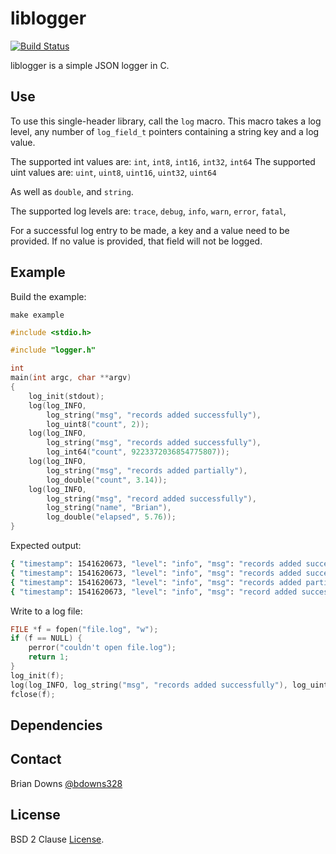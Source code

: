 # liblogger

[![Build Status](https://travis-ci.org/briandowns/liblogger.svg?branch=master)](https://travis-ci.org/briandowns/liblogger)

liblogger is a simple JSON logger in C.

## Use

To use this single-header library, call the `log` macro. This macro takes a log level, any number of `log_field_t` pointers containing a string key and a log value. 

The supported int values are:  `int`, `int8`, `int16`, `int32`, `int64`
The supported uint values are: `uint`, `uint8`, `uint16`, `uint32`, `uint64`

As well as `double`, and `string`.

The supported log levels are: `trace`, `debug`, `info`, `warn`, `error`, `fatal`, 

For a successful log entry to be made, a key and a value need to be provided. If no value is provided, that field will not be logged.

## Example 

Build the example:

```
make example
```

```c
#include <stdio.h>

#include "logger.h"

int
main(int argc, char **argv)
{
    log_init(stdout);
    log(log_INFO, 
        log_string("msg", "records added successfully"), 
        log_uint8("count", 2));
    log(log_INFO, 
        log_string("msg", "records added successfully"), 
        log_int64("count", 9223372036854775807));
    log(log_INFO, 
        log_string("msg", "records added partially"), 
        log_double("count", 3.14));
    log(log_INFO, 
        log_string("msg", "record added successfully"), 
        log_string("name", "Brian"), 
        log_double("elapsed", 5.76)); 
}
```

Expected output:

```sh
{ "timestamp": 1541620673, "level": "info", "msg": "records added successfully", "count": 2 }
{ "timestamp": 1541620673, "level": "info", "msg": "records added successfully", "count": 9223372036854775807 }
{ "timestamp": 1541620673, "level": "info", "msg": "records added partially", "count": 3 }
{ "timestamp": 1541620673, "level": "info", "msg": "record added successfully", "name": "Brian", "elapsed": 5.7599999999999998 }
```

Write to a log file:

```c
FILE *f = fopen("file.log", "w");
if (f == NULL) {
    perror("couldn't open file.log");
    return 1;
}
log_init(f);
log(log_INFO, log_string("msg", "records added successfully"), log_uint8("count", 2));
fclose(f);
```

## Dependencies


## Contact

Brian Downs [@bdowns328](http://twitter.com/bdowns328)

## License

BSD 2 Clause [License](/LICENSE).
